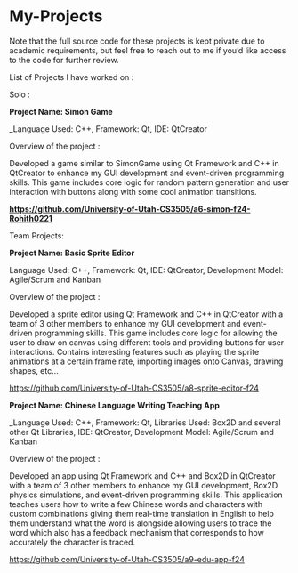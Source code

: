 # My-Projects

Note that the full source code for these projects is kept private due to academic requirements, but feel free to reach out to me if you’d like access to the code for further review.

List of Projects I have worked on :

Solo :

**Project Name: Simon Game**

_Language Used: C++,
Framework: Qt,
IDE: QtCreator

Overview of the project :

Developed a game similar to SimonGame using Qt Framework and C++ in QtCreator to enhance my GUI development and event-driven programming skills. This game includes core logic for random pattern generation and 
user interaction with buttons along with some cool animation transitions.

**https://github.com/University-of-Utah-CS3505/a6-simon-f24-Rohith0221**

Team Projects:

**Project Name: Basic Sprite Editor**

Language Used: C++,
Framework: Qt,
IDE: QtCreator,
Development Model: Agile/Scrum and Kanban

Overview of the project :

Developed a sprite editor using Qt Framework and C++ in QtCreator with a team of 3 other members to enhance my GUI development and event-driven programming skills. This game includes core logic for allowing the user to draw on canvas using different tools and 
providing buttons for user interactions. Contains interesting features such as playing the sprite animations at a certain frame rate, importing images onto Canvas, drawing shapes, etc...

[https://github.com/University-of-Utah-CS3505/a8-sprite-editor-f24
](https://github.com/University-of-Utah-CS3505/a8-sprite-editor-f24)

**Project Name: Chinese Language Writing Teaching App**

_Language Used: C++,
Framework: Qt,
Libraries Used: Box2D and several other Qt Libraries,
IDE: QtCreator,
Development Model: Agile/Scrum and Kanban

Overview of the project :

Developed an app using Qt Framework and C++ and Box2D in QtCreator with a team of 3 other members to enhance my GUI development, Box2D physics simulations, and event-driven programming skills. This application teaches users how to write a few Chinese words and characters
with custom combinations giving them real-time translation in English to help them understand what the word is alongside allowing users to trace the word which also has a feedback mechanism that corresponds to how accurately the character is traced.

https://github.com/University-of-Utah-CS3505/a9-edu-app-f24
